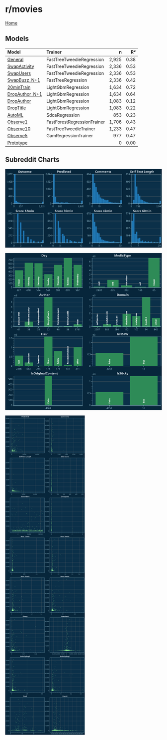 # r/movies

[Home](../index.md)

## Models

|Model|Trainer|n|R²|
|:---|:---|---:|---:|
|[General](models/guess_movies_General.md)|FastTreeTweedieRegression|2,925|0.38|
|[SwapActivity](models/guess_movies_SwapActivity.md)|FastTreeTweedieRegression|2,336|0.53|
|[SwapUsers](models/guess_movies_SwapUsers.md)|FastTreeTweedieRegression|2,336|0.53|
|[SwapBuzz_N+1](models/guess_movies_SwapBuzz_N+1.md)|FastTreeRegression|2,336|0.42|
|[20minTrain](models/guess_movies_20minTrain.md)|LightGbmRegression|1,634|0.72|
|[DropAuthor_N+1](models/guess_movies_DropAuthor_N+1.md)|LightGbmRegression|1,634|0.64|
|[DropAuthor](models/guess_movies_DropAuthor.md)|LightGbmRegression|1,083|0.12|
|[DropTitle](models/guess_movies_DropTitle.md)|LightGbmRegression|1,083|0.22|
|[AutoML](models/guess_movies_AutoML.md)|SdcaRegression|853|0.23|
|[Observe1](models/guess_movies_Observe1.md)|FastForestRegressionTrainer|1,706|0.43|
|[Observe10](models/guess_movies_Observe10.md)|FastTreeTweedieTrainer|1,233|0.47|
|[Observe5](models/guess_movies_Observe5.md)|GamRegressionTrainer|977|0.47|
|[Prototype](models/guess_movies_Prototype.md)||0|0.00|

## Subreddit Charts

![r/movies Distributions](../images/guess_movies_Distributions.png "r/movies Distributions")

![r/movies Categorical](../images/guess_movies_Catagorical.png "r/movies Categorical")

![r/movies Correlation](../images/guess_movies_Correlations.png "r/movies Correlation")

